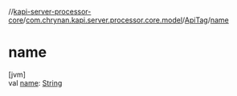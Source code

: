//[kapi-server-processor-core](../../../index.md)/[com.chrynan.kapi.server.processor.core.model](../index.md)/[ApiTag](index.md)/[name](name.md)

# name

[jvm]\
val [name](name.md): [String](https://kotlinlang.org/api/latest/jvm/stdlib/kotlin/-string/index.html)
